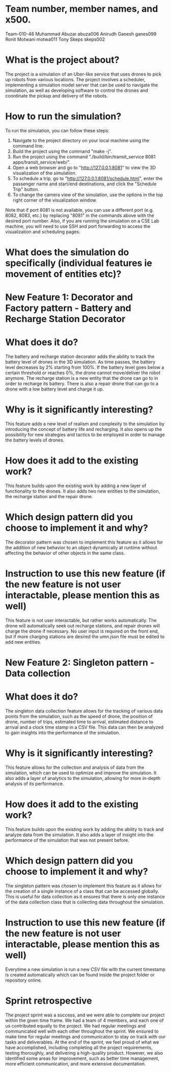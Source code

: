 # Team number, member names, and x500.

Team-010-46
Muhammad Abuzar abuza006 
Anirudh Ganesh  ganes099
Ronit Motwani   motwa011
Tony Skeps      skeps002

# What is the project about? 

The project is a simulation of an Uber-like service that uses drones to pick up robots from various locations. The project involves a scheduler, implementing a simulation model server that can be used to navigate the simulation, as well as developing software to control the drones and coordinate the pickup and delivery of the robots.


# How to run the simulation?

To run the simulation, you can follow these steps:

1. Navigate to the project directory on your local machine using the command line.
2. Build the project using the command "make -j".
3. Run the project using the command "./build/bin/transit_service 8081 apps/transit_service/web/".
4. Open a web browser and go to "http://127.0.0.1:8081" to view the 3D visualization of the simulation.
5. To schedule a trip, go to "http://127.0.0.1:8081/schedule.html", enter the passenger name and start/end destinations, and click the "Schedule Trip" button.
6. To change the camera view of the simulation, use the options in the top right corner of the visualization window.

Note that if port 8081 is not available, you can use a different port (e.g. 8082, 8083, etc.) by replacing "8081" in the commands above with the desired port number. Also, if you are running the simulation on a CSE Lab machine, you will need to use SSH and port forwarding to access the visualization and scheduling pages.

# What does the simulation do specifically (individual features ie movement of entities etc)?

# New Feature 1: Decorator and Factory pattern - Battery and Recharge Station Decorator

# What does it do?

The battery and recharge station decorator adds the ability to track the battery level of drones in the 3D simulation. As time passes, the battery level decreases by 2% starting from 100%. If the battery level goes below a certain threshold or reaches 0%, the drone cannot move/deliver the robot anymore. The recharge station is a new entity that the drone can go to in order to recharge its battery. There is also a repair drone that can go to a drone with a low battery level and charge it up.

# Why is it significantly interesting?

This feature adds a new level of realism and complexity to the simulation by introducing the concept of battery life and recharging. It also opens up the possibility for new strategies and tactics to be employed in order to manage the battery levels of drones.

# How does it add to the existing work? 

This feature builds upon the existing work by adding a new layer of functionality to the drones. It also adds two new entities to the simulation, the recharge station and the repair drone.

# Which design pattern did you choose to implement it and why? 

The decorator pattern was chosen to implement this feature as it allows for the addition of new behavior to an object dynamically at runtime without affecting the behavior of other objects in the same class.

# Instruction to use this new feature (if the new feature is not user interactable, please mention this as well)

This feature is not user interactable, but rather works automatically. The drone will automatically seek out recharge stations, and repair drones will charge the drone if necessary. No user input is required on the front end, but if more charging stations are desired the umn.json file must be edited to add new entities. 

# New Feature 2: Singleton pattern - Data collection

# What does it do?

The singleton data collection feature allows for the tracking of various data points from the simulation, such as the speed of drone, the position of drone, number of trips, estimated time to arrival, estimated distance to arrival and a clock time stamp in a CSV file. This data can then be analyzed to gain insights into the performance of the simulation.

# Why is it significantly interesting?

This feature allows for the collection and analysis of data from the simulation, which can be used to optimize and improve the simulation. It also adds a layer of analytics to the simulation, allowing for more in-depth analysis of its performance.

# How does it add to the existing work? 

This feature builds upon the existing work by adding the ability to track and analyze data from the simulation. It also adds a layer of insight into the performance of the simulation that was not present before.

# Which design pattern did you choose to implement it and why? 

The singleton pattern was chosen to implement this feature as it allows for the creation of a single instance of a class that can be accessed globally. This is useful for data collection as it ensures that there is only one instance of the data collection class that is collecting data throughout the simulation.

# Instruction to use this new feature (if the new feature is not user interactable, please mention this as well)

Everytime a new simulation is run a new CSV file with the current timestamp is created automatically which can be found inside the project folder or repository online. 

# Sprint retrospective


The project sprint was a success, and we were able to complete our project within the given time frame. We had a team of 4 members, and each one of us contributed equally to the project. We had regular meetings and communicated well with each other throughout the sprint. We ensured to make time for regular meetings and communication to stay on track with our tasks and deliverables. At the end of the sprint, we feel proud of what we have accomplished, including completing all the project requirements, testing thoroughly, and delivering a high-quality product. However, we also identified some areas for improvement, such as better time management, more efficient communication, and more extensive documentation. 